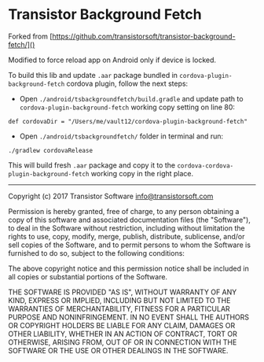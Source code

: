 Transistor Background Fetch
===========================================================================

Forked from [https://github.com/transistorsoft/transistor-background-fetch/]()

Modified to force reload app on Android only if device is locked.

To build this lib and update `.aar` package bundled in `cordova-plugin-background-fetch` cordova plugin, follow the next steps:

* Open `./android/tsbackgroundfetch/build.gradle` and update path to `cordova-plugin-background-fetch` working copy setting on line 80:

```
def cordovaDir = "/Users/me/vault12/cordova-plugin-background-fetch"
```

* Open `./android/tsbackgroundfetch/` folder in terminal and run:

```
./gradlew cordovaRelease
```
This will build fresh `.aar` package and copy it to the `cordova-cordova-plugin-background-fetch` working copy in the right place.


---

Copyright (c) 2017 Transistor Software <info@transistorsoft.com>

Permission is hereby granted, free of charge, to any person obtaining a copy
of this software and associated documentation files (the "Software"), to deal
in the Software without restriction, including without limitation the rights
to use, copy, modify, merge, publish, distribute, sublicense, and/or sell
copies of the Software, and to permit persons to whom the Software is
furnished to do so, subject to the following conditions:

The above copyright notice and this permission notice shall be included in
all copies or substantial portions of the Software.

THE SOFTWARE IS PROVIDED "AS IS", WITHOUT WARRANTY OF ANY KIND, EXPRESS OR
IMPLIED, INCLUDING BUT NOT LIMITED TO THE WARRANTIES OF MERCHANTABILITY,
FITNESS FOR A PARTICULAR PURPOSE AND NONINFRINGEMENT. IN NO EVENT SHALL THE
AUTHORS OR COPYRIGHT HOLDERS BE LIABLE FOR ANY CLAIM, DAMAGES OR OTHER
LIABILITY, WHETHER IN AN ACTION OF CONTRACT, TORT OR OTHERWISE, ARISING FROM,
OUT OF OR IN CONNECTION WITH THE SOFTWARE OR THE USE OR OTHER DEALINGS IN
THE SOFTWARE.
